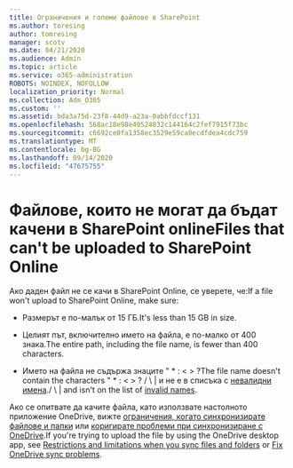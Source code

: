 ```yaml
---
title: Ограничения и големи файлове в SharePoint
ms.author: toresing
author: tomresing
manager: scotv
ms.date: 04/21/2020
ms.audience: Admin
ms.topic: article
ms.service: o365-administration
ROBOTS: NOINDEX, NOFOLLOW
localization_priority: Normal
ms.collection: Adm_O365
ms.custom: ''
ms.assetid: bda3a75d-23f8-44d9-a23a-0abbfdccf131
ms.openlocfilehash: 568ac18e98e49524832c144164c2fef7915f73bc
ms.sourcegitcommit: c6692ce0fa1358ec3529e59ca0ecdfdea4cdc759
ms.translationtype: MT
ms.contentlocale: bg-BG
ms.lasthandoff: 09/14/2020
ms.locfileid: "47675755"
---
```

# <a name="files-that-cant-be-uploaded-to-sharepoint-online"></a><span data-ttu-id="8e440-102">Файлове, които не могат да бъдат качени в SharePoint online</span><span class="sxs-lookup"><span data-stu-id="8e440-102">Files that can't be uploaded to SharePoint Online</span></span>

<span data-ttu-id="8e440-103">Ако даден файл не се качи в SharePoint Online, се уверете, че:</span><span class="sxs-lookup"><span data-stu-id="8e440-103">If a file won't upload to SharePoint Online, make sure:</span></span>
  
- <span data-ttu-id="8e440-104">Размерът е по-малък от 15 ГБ.</span><span class="sxs-lookup"><span data-stu-id="8e440-104">It's less than 15 GB in size.</span></span>
    
- <span data-ttu-id="8e440-105">Целият път, включително името на файла, е по-малко от 400 знака.</span><span class="sxs-lookup"><span data-stu-id="8e440-105">The entire path, including the file name, is fewer than 400 characters.</span></span>
    
- <span data-ttu-id="8e440-106">Името на файла не съдържа знаците " \* : \< \> ?</span><span class="sxs-lookup"><span data-stu-id="8e440-106">The file name doesn't contain the characters " \* : \< \> ?</span></span> <span data-ttu-id="8e440-107">/ \ | и не е в списъка с [невалидни имена](https://go.microsoft.com/fwlink/?linkid=866430).</span><span class="sxs-lookup"><span data-stu-id="8e440-107">/ \ | and isn't on the list of [invalid names](https://go.microsoft.com/fwlink/?linkid=866430).</span></span>
    
<span data-ttu-id="8e440-108">Ако се опитвате да качите файла, като използвате настолното приложение OneDrive, вижте [ограничения, когато синхронизирате файлове и папки](httpsbv://go.microsoft.com/fwlink/p/?LinkID=717734) или [коригирате проблеми при синхронизиране с OneDrive](https://go.microsoft.com/fwlink/?linkid=866431).</span><span class="sxs-lookup"><span data-stu-id="8e440-108">If you're trying to upload the file by using the OneDrive desktop app, see [Restrictions and limitations when you sync files and folders](httpsbv://go.microsoft.com/fwlink/p/?LinkID=717734) or [Fix OneDrive sync problems](https://go.microsoft.com/fwlink/?linkid=866431).</span></span>
  

